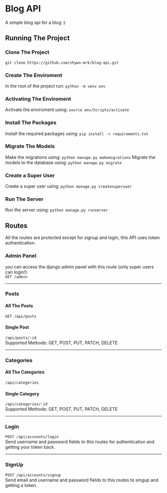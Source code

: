 # Blog API
A simple blog api for a blog :)

## Running The Project

### Clone The Project
`git clone https://github.com/shywn-mrk/blog-api.git`

### Create The Enviroment
In the root of the project run:
`python -m venv env`

### Activating The Enviroment
Activate the enviroment using:
`source env/Scripts/activate`

### Install The Packages
Install the required packages using:
`pip install -r requirements.txt`

### Migrate The Models
Make the migrations using:
`python manage.py makemigrations`
Migrate the models to the database using:
`python manage.py migrate`

### Create a Super User
Create a super user using:
`python manage.py createsuperuser`

### Run The Server
Run the server using:
`python manage.py runserver`

## Routes

All the routes are protected except for signup and login, this API uses token authentication.


### Admin Panel
you can access the django admin panel with this route (only super users can login!):<br/>
`GET /admin`

---

### Posts

#### All The Posts
`GET /api/posts`

#### Single Post
`/api/posts/:id`<br/>
Supported Methods: GET, POST, PUT, PATCH, DELETE

---

### Categories

#### All The Categories
`/api/categories`

#### Single Category
`/api/categories/:id`<br/>
Supported Methods: GET, POST, PUT, PATCH, DELETE

---

### Login
`POST /api/accounts/login`<br/>
Send username and password fields to this routes for authentication and getting your token back.

---

### SignUp
`POST /api/accounts/signup`<br/>
Send email and username and password fields to this routes to singup and getting a token.
